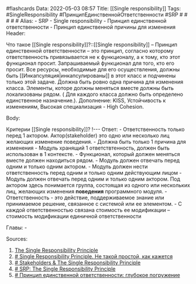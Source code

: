 #flashcards 
Data: 2022-05-03 08:57
Title: [[Single responsibility]]
Tags: #SingleResponsibility #ПринципЕдинственнойОтветственности #SRP # # # # #
Alias:
	- SRP
	- Single responsibility
	- Принцип единственной ответственности
	- Принцип единственной причины для изменения
Header:

 Что такое [[Single responsibility]]?::[[Single responsibility]] – Принцип единственной ответственности – это принцип, согласно которому ответственность привязывается не к функционалу, а к тому, кто этот функционал просит. Запрашиваемый функционал для того, кто его просит.  Все ресурсы, необходимые для его осуществления, должны быть [[Инкапсуляция|инкапсулированы]] в этот класс и подчинены только этой задаче. Должна быть ровно одна причина для изменения класса. Элементы, которе должны меняться вместе должны быть локализованы рядом. ( Для каждого класса должно быть определено единственное назначение.). Дополнение: KISS, Устойчивость к изменениям, Высокая специализация - High Cohesion.
<!--SR:!2023-11-03,10,330-->


Body:




Критерии [[Single responsibility]]?
!---
Ответ:
	- Ответственность только перед 1 актором. Актор(stakeholder) это одно или несколько лиц желающих изменение поведения. 
	- Должна быть только 1 причина для изменения
	- Модуль хранящий 1 ответствтенность, должен быть использован в 1 контексте. 
	- Функционал, который должен меняться вместе должен находиться рядом. 
	- Модуль должен отвечать перед одним и только одним актором.
	- Модуль должен нести ответственность перед одним и только одним действующим лицом
	- Модуль должен отвечать перед одним и только одним актором. Под актором здесь понимается группа, состоящая из одного или нескольких лиц, желающих изменения **поведения** программного модуля.
	- Ответственность - это действие, поддерживаемое знание или принимаемое решение, связанное с системой или ее элементом.
	- С каждой ответственностью связана стоимость ее модификации – стоимость модификации единичной ответственности
<!--SR:!2023-11-03,10,290-->




Главы:
	- 


Sources:
1) [The Single Responsibility Principle](https://web.archive.org/web/20150202200348/http://www.objectmentor.com/resources/articles/srp.pdf)
2) [# Single Responsibility Principle. Не такой простой, как кажется](https://habr.com/ru/post/454290/)
3) [# Stakeholders & The Single Responsibility Principle](https://mattcarroll.medium.com/stakeholders-the-single-responsibility-principle-15ffee180d12#:~:text=Typically%2C%20the%20SRP%20is%20defined,entirely%20encapsulated%20by%20the%20class.)
4) [# SRP: The Single Responsibility Principle](https://overcoded.dev/posts/BC-7)
5) [# Принцип единственной ответственности: глубокое погружение](https://habr.com/ru/post/465507/)
